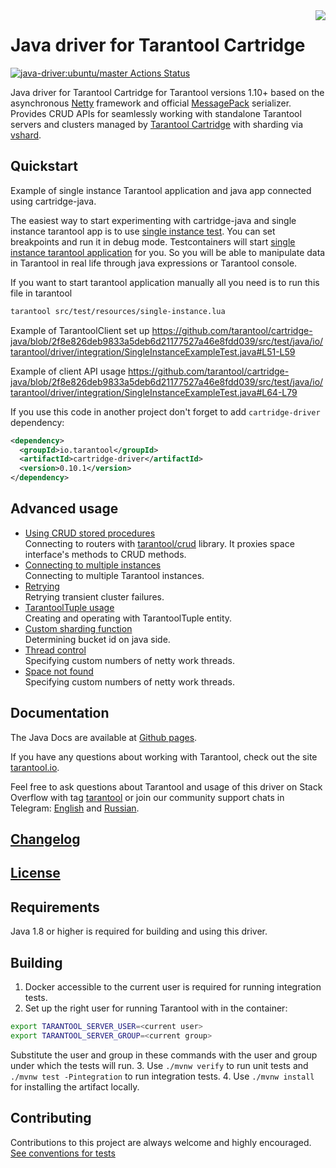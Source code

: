 <a href="http://tarantool.org">
   <img src="https://avatars2.githubusercontent.com/u/2344919?v=2&s=250"
align="right">
</a>

# Java driver for Tarantool Cartridge

[![java-driver:ubuntu/master Actions Status](https://github.com/tarantool/cartridge-java/workflows/ubuntu-master/badge.svg)](https://github.com/tarantool/cartridge-java/actions)

Java driver for Tarantool Cartridge for Tarantool versions 1.10+ based on the asynchronous
[Netty](https://netty.io) framework and official
[MessagePack](https://github.com/msgpack/msgpack-java) serializer.
Provides CRUD APIs for seamlessly working with standalone Tarantool
servers and clusters managed by [Tarantool Cartridge](https://github.com/tarantool/cartridge)
with sharding via [vshard](https://github.com/tarantool/vshard).

## Quickstart

Example of single instance Tarantool application and java app connected using cartridge-java.

The easiest way to start experimenting with cartridge-java and single instance tarantool app is to use
[single instance test](/src/test/java/io/tarantool/driver/integration/SingleInstanceExampleIT.java).
You can set breakpoints and run it in debug mode.
Testcontainers will start [single instance tarantool application](src/test/resources/single-instance.lua) for you.
So you will be able to manipulate data in Tarantool in real life through java expressions or Tarantool console.

If you want to start tarantool application manually all you need is to run this file in tarantool
``` bash
tarantool src/test/resources/single-instance.lua
```
Example of TarantoolClient set up
https://github.com/tarantool/cartridge-java/blob/2f8e826deb9833a5deb6d21177527a46e8fdd039/src/test/java/io/tarantool/driver/integration/SingleInstanceExampleTest.java#L51-L59

Example of client API usage
https://github.com/tarantool/cartridge-java/blob/2f8e826deb9833a5deb6d21177527a46e8fdd039/src/test/java/io/tarantool/driver/integration/SingleInstanceExampleTest.java#L64-L79

If you use this code in another project don't forget to add `cartridge-driver` dependency:
```xml
<dependency>
  <groupId>io.tarantool</groupId>
  <artifactId>cartridge-driver</artifactId>
  <version>0.10.1</version>
</dependency>
```
## Advanced usage
* [Using CRUD stored procedures](docs/ProxyTarantoolClient.md)  
  Connecting to routers with [tarantool/crud](https://github.com/tarantool/crud) library.
  It proxies space interface's methods to CRUD methods.
* [Connecting to multiple instances](docs/MultiInstanceConnecting.md)  
  Connecting to multiple Tarantool instances.
* [Retrying](docs/RetryingTarantoolClient.md)  
  Retrying transient cluster failures.
* [TarantoolTuple usage](docs/TarantoolTupleUsage.md)  
  Creating and operating with TarantoolTuple entity.
* [Custom sharding function](docs/CustomShardingFunction.md)  
  Determining bucket id on java side.
* [Thread control](docs/ThreadControl.md)  
  Specifying custom numbers of netty work threads.
* [Space not found](docs/SpaceNotFound.md)  
    Specifying custom numbers of netty work threads.

## Documentation

The Java Docs are available at [Github pages](https://tarantool.github.io/cartridge-java/).

If you have any questions about working with Tarantool, check out the
site [tarantool.io](https://tarantool.io/).

Feel free to ask questions about Tarantool and usage of this driver on
Stack Overflow with tag [tarantool](https://stackoverflow.com/questions/tagged/tarantool)
or join our community support chats in Telegram: [English](https://t.me/tarantool)
and [Russian](https://t.me/tarantool).

## [Changelog](CHANGELOG.md)

## [License](LICENSE)

## Requirements

Java 1.8 or higher is required for building and using this driver.

## Building

1. Docker accessible to the current user is required for running integration tests.
2. Set up the right user for running Tarantool with in the container:
```bash
export TARANTOOL_SERVER_USER=<current user>
export TARANTOOL_SERVER_GROUP=<current group>
```
Substitute the user and group in these commands with the user and group under which the tests will run.
3. Use `./mvnw verify` to run unit tests and `./mvnw test -Pintegration` to run integration tests.
4. Use `./mvnw install` for installing the artifact locally.

## Contributing

Contributions to this project are always welcome and highly encouraged.
[See conventions for tests](docs/test-convention.md)
